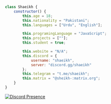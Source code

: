 ```js
class Shaeikh {
    constructor() {
        this.age = 18;
        this.nationality = "Pakistani";
        this.languages = ["Urdu", "English"];

        this.programingLanguage = "JavaScript";
        this.projects = [""];
        this.student = true;

        this.website = "N/A";
        this.discord = {
            username: "shaeikh",
            server: "discord.gg/shaeikh"
        };
        this.telegram = "t.me/shaeikh";
        this.matrix = "@sheikh-:matrix.org";
    }
}
```
[![Discord Presence](https://lanyard.cnrad.dev/api/560493409111113748?bg=34d399)](https://discord.com/users/560493409111113748)
<!--
**Shaeikh/Shaeikh** is a ✨ _special_ ✨ repository because its `README.md` (this file) appears on your GitHub profile.

Here are some ideas to get you started:

- 🔭 I’m currently working on ...
- 🌱 I’m currently learning ...
- 👯 I’m looking to collaborate on ...
- 🤔 I’m looking for help with ...
- 💬 Ask me about ...
- 📫 How to reach me: ...
- 😄 Pronouns: ...
- ⚡ Fun fact: ...
-->
